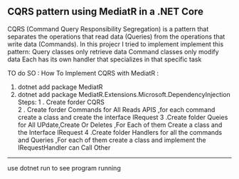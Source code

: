 CQRS pattern using MediatR in a .NET Core 
----------------------------------
CQRS (Command Query Responsibility Segregation) is a pattern that separates the operations that read data (Queries) from the operations that write data (Commands).
In this projecr I tried to implement implement this pattern:
Query classes only retrieve data
Command classes only modify data
Each has its own handler that specializes in that specific task

TO do SO :
How To Implement CQRS with MediatR :
1. dotnet add package MediatR
2. dotnet add package MediatR.Extensions.Microsoft.DependencyInjection					
Steps:
1	. Create forder CQRS					
2   . Create forder Commands for All Reads APIS  ,for each command create a class and create the interface IRequest<T> 
3   .Create folder Queies for All UPdate,Create Or Deletes ,For Each of them Create a class and the Interface  IRequest <T> 
4   .Create folder Handlers for all the commands and Queries ,For each of them create a class and implement the IRequestHandler<T> can Call Other 


---------------------------------------------------------
use dotnet run 
to see program running 